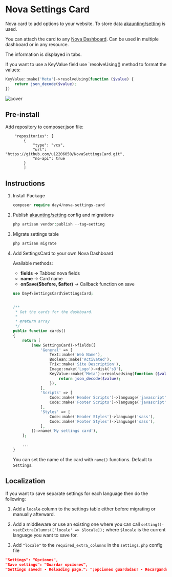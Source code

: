 
# Nova Settings Card


Nova card to add options to your website. To store data [akaunting/setting](https://github.com/akaunting/setting) is used.

You can attach the card to any [Nova Dashboard](https://nova.laravel.com/docs/2.0/customization/dashboards.html#default-dashboard). Can be used in multiple dashboard or in any resource.

The information is displayed in tabs.

If you want to use a KeyValue field use `resolveUsing() method to format the values:

```php
KeyValue::make('Meta')->resolveUsing(function ($value) {
	return json_decode($value);
})
```

![cover](https://user-images.githubusercontent.com/74367/68877274-17e05f00-0706-11ea-9690-2485ba896c41.png)

## Pre-install

Add repository to composer.json file:

```
    "repositories": [
        {
            "type": "vcs",
            "url": "https://github.com/u12206050/NovaSettingsCard.git",
            "no-api": true
        }
		]
```

## Instructions

1. Install Package
	```php
	composer require day4/nova-settings-card
	```

2. Publish [akaunting/setting](https://github.com/akaunting/setting) config and migrations

	```php
	php artisan vendor:publish --tag=setting
	```

3. Migrate settings table
	```php
	php artisan migrate
	```

4. Add SettingsCard to your own Nova Dashboard

	Available methods:

	* **fields** -> Tabbed nova fields
	* **name** -> Card name
	* **onSave($before, $after)** -> Callback function on save


	```php
	use Day4\SettingsCard\SettingsCard;


	/**
     * Get the cards for the dashboard.
     *
     * @return array
     */
    public function cards()
    {
	    return [
	        (new SettingsCard)->fields([
	            'General' => [
	                Text::make('Web Name'),
	                Boolean::make('Activated'),
	                Trix::make('Site Description'),
	                Image::make('Logo')->disk('s3'),
	                KeyValue::make('Meta')->resolveUsing(function ($value) {
	                    return json_decode($value);
	                }),
	            ],
	            'Scripts' => [
	                Code::make('Header Scripts')->language('javascript'),
	                Code::make('Footer Scripts')->language('javascript'),
	            ],
	            'Styles' => [
	                Code::make('Header Styles')->language('sass'),
	                Code::make('Footer Styles')->language('sass'),
	            ],
	        ])->name('My settings card'),
	    ];

        ...
    }
    ```
    You can set the name of the card with `name()` functions. Default to `Settings`.

## Localization

If you want to save separate settings for each language then do the following:

1. Add a `locale` column to the settings table either before migrating or manually afterward.

2. Add a middleware or use an existing one where you can call `setting()->setExtraColumns(['locale' => $locale]);` where `$locale` is the current language you want to save for.

3. Add `"locale"` to the `required_extra_columns` in the `settings.php` config file

```json
"Settings": "Opciones",
"Save settings": "Guardar opciones",
"Settings saved! - Reloading page.": "¡opciones guardadas! - Recargando la página..."
```
